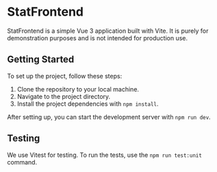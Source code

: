 # StatFrontend

StatFrontend is a simple Vue 3 application built with Vite. It is purely for demonstration purposes and is not intended for production use.

## Getting Started

To set up the project, follow these steps:

1. Clone the repository to your local machine.
2. Navigate to the project directory.
3. Install the project dependencies with `npm install`.

After setting up, you can start the development server with `npm run dev`.

## Testing

We use Vitest for testing. To run the tests, use the `npm run test:unit` command.